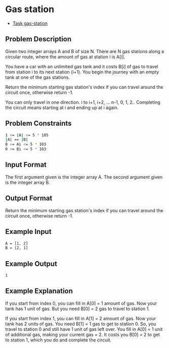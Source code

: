 # Gas station

* [Task gas-station](https://www.interviewbit.com/problems/gas-station/)

## Problem Description

Given two integer arrays A and B of size N. There are N gas stations along a circular route, where the amount of gas at station i is A[i].

You have a car with an unlimited gas tank and it costs B[i] of gas to travel from station i to its next station (i+1). You begin the journey with an empty tank at one of the gas stations.

Return the minimum starting gas station's index if you can travel around the circuit once, otherwise return -1.

You can only travel in one direction. i to i+1, i+2, ... n-1, 0, 1, 2.. Completing the circuit means starting at i and ending up at i again.

## Problem Constraints

```sh
1 <= |A| <= 5 * 105
|A| == |B|
0 <= Ai <= 5 * 103
0 <= Bi <= 5 * 103
```

## Input Format

The first argument given is the integer array A. The second argument given is the integer array B.

## Output Format

Return the minimum starting gas station's index if you can travel around the circuit once, otherwise return -1.

## Example Input

```sh
A = [1, 2]
B = [2, 1]
```

## Example Output

```sh
1
```

## Example Explanation

If you start from index 0, you can fill in A[0] = 1 amount of gas.
Now your tank has 1 unit of gas. But you need B[0] = 2 gas to travel to station 1.

If you start from index 1, you can fill in A[1] = 2 amount of gas.
Now your tank has 2 units of gas. You need B[1] = 1 gas to get to station 0.
So, you travel to station 0 and still have 1 unit of gas left over.
You fill in A[0] = 1 unit of additional gas, making your current gas = 2. It costs you B[0] = 2 to get to station 1, which you do and complete the circuit.